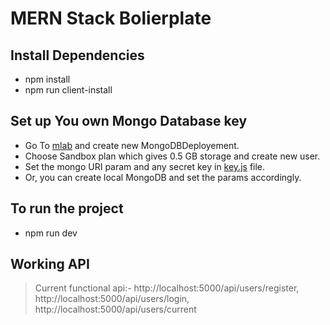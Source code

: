 # MERN Stack Bolierplate

## Install Dependencies

- npm install
- npm run client-install

## Set up You own Mongo Database key
- Go To [mlab](https://mlab.com/home) and create new MongoDBDeployement.
- Choose Sandbox plan which gives 0.5 GB storage and create new user.
- Set the mongo URI param and any secret key in [key.js](https://github.com/starkblaze01/MERN-Stack-Boilerplate/blob/master/config/keys.js) file.
- Or, you can create local MongoDB and set the params accordingly.

## To run the project

- npm run dev

## Working API

> Current functional api:- http://localhost:5000/api/users/register, http://localhost:5000/api/users/login, http://localhost:5000/api/users/current
